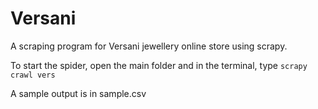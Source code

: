 # Versani

A scraping program for Versani jewellery online store using scrapy.

To start the spider, open the main folder and in the terminal, type ```scrapy crawl vers```

A sample output is in sample.csv
